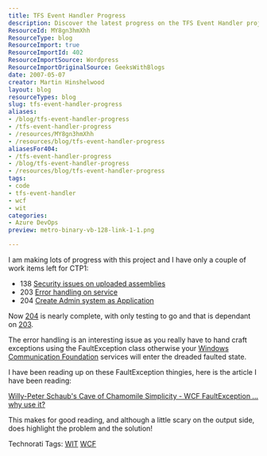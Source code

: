 ```yaml
---
title: TFS Event Handler Progress
description: Discover the latest progress on the TFS Event Handler project, tackling key work items and exploring WCF error handling solutions. Join the journey!
ResourceId: MY8gn3hmXhh
ResourceType: blog
ResourceImport: true
ResourceImportId: 402
ResourceImportSource: Wordpress
ResourceImportOriginalSource: GeeksWithBlogs
date: 2007-05-07
creator: Martin Hinshelwood
layout: blog
resourceTypes: blog
slug: tfs-event-handler-progress
aliases:
- /blog/tfs-event-handler-progress
- /tfs-event-handler-progress
- /resources/MY8gn3hmXhh
- /resources/blog/tfs-event-handler-progress
aliasesFor404:
- /tfs-event-handler-progress
- /blog/tfs-event-handler-progress
- /resources/blog/tfs-event-handler-progress
tags:
- code
- tfs-event-handler
- wcf
- wit
categories:
- Azure DevOps
preview: metro-binary-vb-128-link-1-1.png

---
```

I am making lots of progress with this project and I have only a couple of work items left for CTP1:

- 138 [Security issues on uploaded assemblies](http://www.codeplex.com/TFSEventHandler/WorkItem/View.aspx?WorkItemId=138)
- 203 [Error handling on service](http://www.codeplex.com/TFSEventHandler/WorkItem/View.aspx?WorkItemId=203)
- 204 [Create Admin system as Application](http://www.codeplex.com/TFSEventHandler/WorkItem/View.aspx?WorkItemId=204)

Now [204](http://www.codeplex.com/TFSEventHandler/WorkItem/View.aspx?WorkItemId=204) is nearly complete, with only testing to go and that is dependant on [203](http://www.codeplex.com/TFSEventHandler/WorkItem/View.aspx?WorkItemId=203).

The error handling is an interesting issue as you really have to hand craft exceptions using the FaultException class otherwise your [Windows Communication Foundation](http://wcf.netfx3.com "Windows Communication Foundation") services will enter the dreaded faulted state.

I have been reading up on these FaultException thingies, here is the article I have been reading:

[Willy-Peter Schaub's Cave of Chamomile Simplicity - WCF FaultException … why use it?](http://dotnet.org.za/willy/archive/2006/12/19/WCF-FaultException-_2620_-why-use-it_3F00_.aspx)

This makes for good reading, and although a little scary on the output side, does highlight the problem and the solution!

Technorati Tags: [WIT](http://technorati.com/tags/WIT) [WCF](http://technorati.com/tags/WCF)
